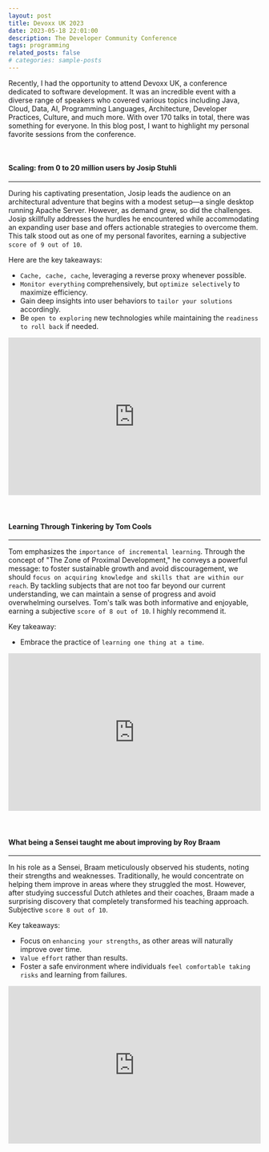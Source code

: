 ```yaml
---
layout: post
title: Devoxx UK 2023
date: 2023-05-18 22:01:00
description: The Developer Community Conference
tags: programming
related_posts: false
# categories: sample-posts
---
```


Recently, I had the opportunity to attend Devoxx UK, a conference dedicated to software development. It was an incredible event with a diverse range of speakers who covered various topics including Java, Cloud, Data, AI, Programming Languages, Architecture, Developer Practices, Culture, and much more. With over 170 talks in total, there was something for everyone. In this blog post, I want to highlight my personal favorite sessions from the conference.

<br />

#### Scaling: from 0 to 20 million users by Josip Stuhli

---

During his captivating presentation, Josip leads the audience on an architectural adventure that begins with a modest setup—a single desktop running Apache Server. However, as demand grew, so did the challenges. Josip skillfully addresses the hurdles he encountered while accommodating an expanding user base and offers actionable strategies to overcome them. This talk stood out as one of my personal favorites, earning a subjective `score of 9 out of 10`.

Here are the key takeaways:

- `Cache, cache, cache`, leveraging a reverse proxy whenever possible.
- `Monitor everything` comprehensively, but `optimize selectively` to maximize efficiency.
- Gain deep insights into user behaviors to `tailor your solutions` accordingly.
- Be `open to exploring` new technologies while maintaining the `readiness to roll back` if needed.

<div class="row mt-3">
    <div class="col-sm mt-3 mt-md-0 d-flex align-items-center justify-content-center">
        <iframe width="100%" height="315" src="https://www.youtube.com/embed/d22iKaVHfdg" title="YouTube video player" frameborder="0" allow="accelerometer; autoplay; clipboard-write; encrypted-media; gyroscope; picture-in-picture; web-share" allowfullscreen></iframe>
    </div>
</div>

<br />
<br />

#### Learning Through Tinkering by Tom Cools

---

Tom emphasizes the `importance of incremental learning`. Through the concept of "The Zone of Proximal Development," he conveys a powerful message: to foster sustainable growth and avoid discouragement, we should `focus on acquiring knowledge and skills that are within our reach`. By tackling subjects that are not too far beyond our current understanding, we can maintain a sense of progress and avoid overwhelming ourselves. Tom's talk was both informative and enjoyable, earning a subjective `score of 8 out of 10`. I highly recommend it.

Key takeaway:

- Embrace the practice of `learning one thing at a time`.

<div class="row mt-3">
    <div class="col-sm mt-3 mt-md-0 d-flex align-items-center justify-content-center">
        <iframe width="100%" height="315" src="https://www.youtube.com/embed/nwhwNfO1WMQ" title="YouTube video player" frameborder="0" allow="accelerometer; autoplay; clipboard-write; encrypted-media; gyroscope; picture-in-picture; web-share" allowfullscreen></iframe>
    </div>
</div>

<br />
<br />

#### What being a Sensei taught me about improving by Roy Braam

---

In his role as a Sensei, Braam meticulously observed his students, noting their strengths and weaknesses. Traditionally, he would concentrate on helping them improve in areas where they struggled the most. However, after studying successful Dutch athletes and their coaches, Braam made a surprising discovery that completely transformed his teaching approach. Subjective `score 8 out of 10`.

Key takeaways:

- Focus on `enhancing your strengths`, as other areas will naturally improve over time.
- `Value effort` rather than results.
- Foster a safe environment where individuals `feel comfortable taking risks` and learning from failures.

<div class="row mt-3">
    <div class="col-sm mt-3 mt-md-0 d-flex align-items-center justify-content-center">
        <iframe width="100%" height="315" src="https://www.youtube.com/embed/2srpGZeClXc" title="YouTube video player" frameborder="0" allow="accelerometer; autoplay; clipboard-write; encrypted-media; gyroscope; picture-in-picture; web-share" allowfullscreen></iframe>
    </div>
</div>